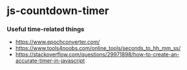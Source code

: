 # js-countdown-timer

### Useful time-related things
- https://www.epochconverter.com/
- https://www.tools4noobs.com/online_tools/seconds_to_hh_mm_ss/
- https://stackoverflow.com/questions/29971898/how-to-create-an-accurate-timer-in-javascript

